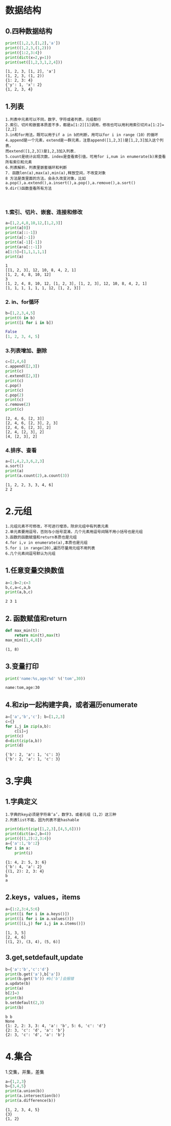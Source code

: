 # 数据结构
## 0.四种数据结构


```python
print([1,2,3,[1,2],'a'])
print((1,2,3,(1,2)))
print({1:2,3:4})
print(dict(x=2,y=1))
print(set([1,2,3,1,2,4]))

```

    [1, 2, 3, [1, 2], 'a']
    (1, 2, 3, (1, 2))
    {1: 2, 3: 4}
    {'y': 1, 'x': 2}
    {1, 2, 3, 4}


## 1.列表
    1.列表中元素可以不同，数字、字符或者列表，元组都行
    2.索引、切片和嵌套本质差不多，都是a[1:2][1]调用，修改也可以用利用索引切片a[1:2]=[2,2]
    3.in和for用法，既可以用于if a in b的判断，用可以for i in range（10）的循环
    4.append是一个元素，extend是一群元素，注意append([1,2,3])是[1,2,3]加入这个列表，
    而extend([1,2,3])是1,2,3加入列表.
    5.count是统计出现次数，index是查看索引值，可用for i,num in enumerate(b)来查看所有索引和元素
    6.列表解析，列表里嵌套循环和判断
    7. 函数len(a),max(a),min(a),释放空间，不改变对象
    8 方法是类里面的方法，会永久改变对象，比如a.pop(),a.extend(),a.insert(),a.pop(),a.remove(),a.sort()
    9.dir()函数查看所有方法


​    
### 1.索引、切片、嵌套、连接和修改


```python
a=[1,2,4,8,10,12,[1,2,3]]
print(a[0])
print(a[::-1])
print(a[:-1])
print(a[-1][-1])
print(a+a[::-1])
a[1:5]=[1,1,1,1,1]
print(a)
```

    1
    [[1, 2, 3], 12, 10, 8, 4, 2, 1]
    [1, 2, 4, 8, 10, 12]
    3
    [1, 2, 4, 8, 10, 12, [1, 2, 3], [1, 2, 3], 12, 10, 8, 4, 2, 1]
    [1, 1, 1, 1, 1, 1, 12, [1, 2, 3]]


### 2. in、for循环


```python
b=[1,2,3,4,5]
print(6 in b)
print([i for i in b])
```

```python
False
[1, 2, 3, 4, 5]
```


### 3.列表增加、删除


```python
c=[2,4,6]
c.append([2,3])
print(c)
c.extend([2,3])
print(c)
c.pop()
print(c)
c.pop(2)
print(c)
c.remove(2)
print(c)

```

    [2, 4, 6, [2, 3]]
    [2, 4, 6, [2, 3], 2, 3]
    [2, 4, 6, [2, 3], 2]
    [2, 4, [2, 3], 2]
    [4, [2, 3], 2]


### 4.排序、查看


```python
a=[1,4,2,3,6,2,3]
a.sort()
print(a)
print(a.count(2),a.count(3))
```

    [1, 2, 2, 3, 3, 4, 6]
    2 2


# 2.元组
    1.元组元素不可修改，不可进行增添，除非元组中有列表元素
    2.单元素要用逗号，否则与小括号混淆，几个元素用逗号间隔不用小括号也是元组
    3.函数的函数赋值和return本质也是元组 
    4.for i,v in enumerate(a),本质也是元组
    5.for i in range(20),遍历尽量用元组不用列表
    6.几个元素间逗号默认为元组
## 1.任意变量交换数值


```python
a=1;b=2;c=3
b,c,a=c,a,b
print(a,b,c)
```

    2 3 1


## 2. 函数赋值和return


```python
def max_min(t):
    return min(t),max(t)
max_min([1,4,8])
```




    (1, 8)



## 3.变量打印


```python
print('name:%s,age:%d' %('tom',30))
```

    name:tom,age:30


## 4.和zip一起构建字典，或者遍历enumerate


```python
a=['a','b','c']; b=[1,2,3]
c={}
for i,j in zip(a,b):
    c[i]=j
print(c)
d=dict(zip(a,b))
print(d)
```

    {'b': 2, 'a': 1, 'c': 3}
    {'b': 2, 'a': 1, 'c': 3}


# 3.字典
## 1.字典定义
    1.字典的key必须是字符串‘a’，数字3，或者元组（1,2）这三种
    2.列表list不能，因为列表不是hashable


```python
print(dict(zip([1,2,3],[4,5,6])))
print(dict(a=2,b=4))
print({(1,2):2,3:4})
a={'a':1,'b':2}
for i in a:
    print(i)


```

    {1: 4, 2: 5, 3: 6}
    {'b': 4, 'a': 2}
    {(1, 2): 2, 3: 4}
    b
    a


## 2.keys，values，items


```python
a={1:2,3:4,5:6}
print([i for i in a.keys()])
print([i for i in a.values()])
print([(i,j) for i,j in a.items()])
```

    [1, 3, 5]
    [2, 4, 6]
    [(1, 2), (3, 4), (5, 6)]


## 3.get,setdefault,update


```python
b={'a':'b','c':'d'}
print(b.get('a'),b['a'])
print(b.get('b')) #b['b']会报错
a.update(b)
print(a)
b[2]=3
print(b)
b.setdefault(2,3)
print(b)

```

    b b
    None
    {1: 2, 2: 3, 3: 4, 'a': 'b', 5: 6, 'c': 'd'}
    {2: 3, 'c': 'd', 'a': 'b'}
    {2: 3, 'c': 'd', 'a': 'b'}


# 4.集合
1.交集，并集，差集


```python
a={1,2,3}
b={3,4,5}
print(a.union(b))
print(a.intersection(b))
print(a.difference(b))
```

    {1, 2, 3, 4, 5}
    {3}
    {1, 2}

